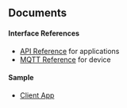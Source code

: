## Documents

#### Interface References
- [API Reference](https://fitzr.github.io/led-backend/app/) for applications
- [MQTT Reference](https://fitzr.github.io/led-backend/device/) for device

#### Sample
- [Client App](https://fitzr.github.io/led-backend/client-demo/)
